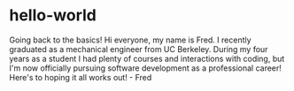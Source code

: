 hello-world
===========

Going back to the basics!
Hi everyone, my name is Fred. I recently graduated as a mechanical engineer from UC Berkeley. During my four years as a student I had plenty of courses and interactions with coding, but I'm now officially pursuing software development as a professional career! Here's to hoping it all works out! - Fred
